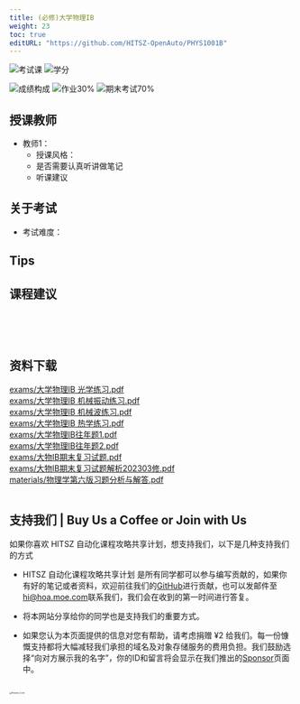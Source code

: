 ```yaml
---
title: (必修)大学物理IB
weight: 23
toc: true
editURL: "https://github.com/HITSZ-OpenAuto/PHYS1001B"
---
```


<!--
1. 通过 [Shields.io](https://shields.io/) 生成如下的徽章，标注课程的基本信息。
2. 请根据课程的具体内容增删仓库的子文件夹。子文件夹建议使用小写英文，并且添加 README.md。
3. 关于课程的描述可以不止以下几个方面，酌情增删。
4. hoa.moe 生成本课程对应页面后，请将页面链接复制到 GitHub 仓库的 About/Website 中。
5. 可以在 GitHub 页面的 About/Topics 中为课程添加话题名称。
-->

![考试课](https://img.shields.io/badge/%E8%80%83%E8%AF%95%E8%AF%BE-red)
![学分](https://img.shields.io/badge/%E5%AD%A6%E5%88%86-4-moccasin)

![成绩构成](https://img.shields.io/badge/%E6%88%90%E7%BB%A9%E6%9E%84%E6%88%90-gold)
![作业30%](https://img.shields.io/badge/%E4%BD%9C%E4%B8%9A-30%25-wheat)
![期末考试70%](https://img.shields.io/badge/%E6%9C%9F%E6%9C%AB%E8%80%83%E8%AF%95-70%25-wheat)

## 授课教师
- 教师1：
  - 授课风格：
  - 是否需要认真听讲做笔记
  - 听课建议

## 关于考试
- 考试难度：

## Tips

## 课程建议
<br>
<br>
<br>


## 资料下载

<a href="https://gh.hoa.moe/github.com/HITSZ-OpenAuto/PHYS1001B/raw/main/exams/%E5%A4%A7%E5%AD%A6%E7%89%A9%E7%90%86IB%20%E5%85%89%E5%AD%A6%E7%BB%83%E4%B9%A0.pdf">exams/大学物理IB 光学练习.pdf</a>
<br>
<a href="https://gh.hoa.moe/github.com/HITSZ-OpenAuto/PHYS1001B/raw/main/exams/%E5%A4%A7%E5%AD%A6%E7%89%A9%E7%90%86IB%20%E6%9C%BA%E6%A2%B0%E6%8C%AF%E5%8A%A8%E7%BB%83%E4%B9%A0.pdf">exams/大学物理IB 机械振动练习.pdf</a>
<br>
<a href="https://gh.hoa.moe/github.com/HITSZ-OpenAuto/PHYS1001B/raw/main/exams/%E5%A4%A7%E5%AD%A6%E7%89%A9%E7%90%86IB%20%E6%9C%BA%E6%A2%B0%E6%B3%A2%E7%BB%83%E4%B9%A0.pdf">exams/大学物理IB 机械波练习.pdf</a>
<br>
<a href="https://gh.hoa.moe/github.com/HITSZ-OpenAuto/PHYS1001B/raw/main/exams/%E5%A4%A7%E5%AD%A6%E7%89%A9%E7%90%86IB%20%E7%83%AD%E5%AD%A6%E7%BB%83%E4%B9%A0.pdf">exams/大学物理IB 热学练习.pdf</a>
<br>
<a href="https://gh.hoa.moe/github.com/HITSZ-OpenAuto/PHYS1001B/raw/main/exams/%E5%A4%A7%E5%AD%A6%E7%89%A9%E7%90%86IB%E5%BE%80%E5%B9%B4%E9%A2%981.pdf">exams/大学物理IB往年题1.pdf</a>
<br>
<a href="https://gh.hoa.moe/github.com/HITSZ-OpenAuto/PHYS1001B/raw/main/exams/%E5%A4%A7%E5%AD%A6%E7%89%A9%E7%90%86IB%E5%BE%80%E5%B9%B4%E9%A2%982.pdf">exams/大学物理IB往年题2.pdf</a>
<br>
<a href="https://gh.hoa.moe/github.com/HITSZ-OpenAuto/PHYS1001B/raw/main/exams/%E5%A4%A7%E7%89%A9IB%E6%9C%9F%E6%9C%AB%E5%A4%8D%E4%B9%A0%E8%AF%95%E9%A2%98.pdf">exams/大物IB期末复习试题.pdf</a>
<br>
<a href="https://gh.hoa.moe/github.com/HITSZ-OpenAuto/PHYS1001B/raw/main/exams/%E5%A4%A7%E7%89%A9IB%E6%9C%9F%E6%9C%AB%E5%A4%8D%E4%B9%A0%E8%AF%95%E9%A2%98%E8%A7%A3%E6%9E%90202303%E4%BF%AE.pdf">exams/大物IB期末复习试题解析202303修.pdf</a>
<br>
<a href="https://gh.hoa.moe/github.com/HITSZ-OpenAuto/PHYS1001B/raw/main/materials/%E7%89%A9%E7%90%86%E5%AD%A6%E7%AC%AC%E5%85%AD%E7%89%88%E4%B9%A0%E9%A2%98%E5%88%86%E6%9E%90%E4%B8%8E%E8%A7%A3%E7%AD%94.pdf">materials/物理学第六版习题分析与解答.pdf</a>
<br>
<br>


## 支持我们 | Buy Us a Coffee or Join with Us

如果你喜欢 HITSZ 自动化课程攻略共享计划，想支持我们，以下是几种支持我们的方式

- HITSZ 自动化课程攻略共享计划 是所有同学都可以参与编写贡献的，如果你有好的笔记或者资料，欢迎前往我们的[GitHub](https://github.com/HITSZ-OpenAuto)进行贡献，也可以发邮件至[hi@hoa.moe.com](mailto:hi@hoa.moe)联系我们，我们会在收到的第一时间进行答复。

- 将本网站分享给你的同学也是支持我们的重要方式。

- 如果您认为本页面提供的信息对您有帮助，请考虑捐赠 ¥2 给我们。每一份慷慨支持都将大幅减轻我们承担的域名及对象存储服务的费用负担。我们鼓励选择“向对方展示我的名字”，你的ID和留言将会显示在我们推出的[Sponsor](https://hoa.moe/sponsor/)页面中。

<br>
<img src="https://mitcher-1316637614.cos.ap-nanjing.myqcloud.com/hoa/20231112170457.png?imageSlim" alt="Reward_Code" style="zoom:25%; display: block; margin: 0 auto;" />